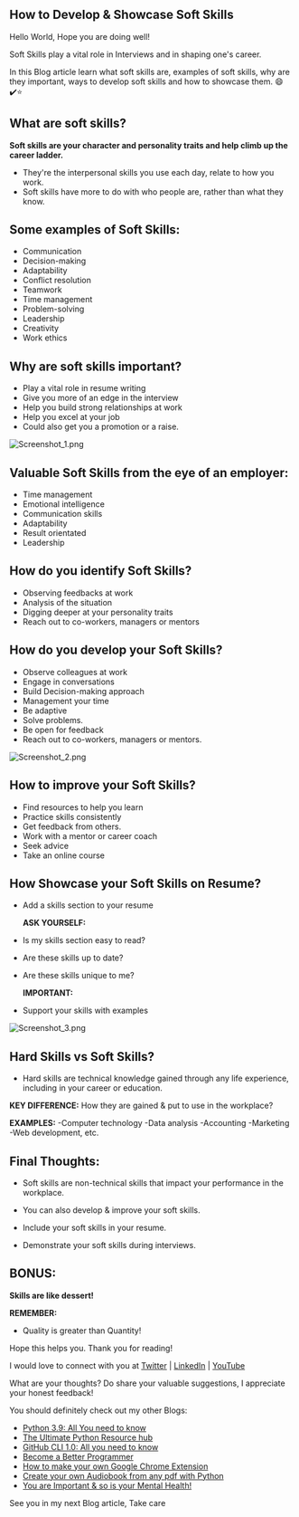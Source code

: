 ## How to Develop & Showcase Soft Skills

Hello World, Hope you are doing well!

Soft Skills play a vital role in Interviews and in shaping one's career.

In this Blog article learn what soft skills are, examples of soft skills, why are they important, ways to develop soft skills and how to showcase them. 😄✔️⭐️

## What are soft skills?

**Soft skills are your character and personality traits and help climb up the career ladder.**

-  They're the interpersonal skills you use each day, relate to how you work.
-  Soft skills have more to do with who people are, rather than what they know.

## Some examples of Soft Skills:

- Communication
- Decision-making
- Adaptability
- Conflict resolution
- Teamwork
- Time management
- Problem-solving
- Leadership
- Creativity
- Work ethics

##  Why are soft skills important?

- Play a vital role in resume writing
- Give you more of an edge in the interview
- Help you build strong relationships at work
- Help you excel at your job
- Could also get you a promotion or a raise.

![Screenshot_1.png](https://cdn.hashnode.com/res/hashnode/image/upload/v1605070209185/U3S1SARTD.png)

## Valuable Soft Skills from the eye of an employer:

- Time management
- Emotional intelligence
- Communication skills
- Adaptability
- Result orientated
- Leadership

## How do you identify Soft Skills?

- Observing feedbacks at work
- Analysis of the situation
- Digging deeper at your personality traits
- Reach out to co-workers, managers or mentors

## How do you develop your Soft Skills?

- Observe colleagues at work
- Engage in conversations
- Build Decision-making approach
- Management your time
- Be adaptive
- Solve problems.
- Be open for feedback
- Reach out to co-workers, managers or mentors.

![Screenshot_2.png](https://cdn.hashnode.com/res/hashnode/image/upload/v1605070225673/3N-vh_N_1.png)

## How to improve your Soft Skills?

- Find resources to help you learn
- Practice skills consistently
- Get feedback from others.
- Work with a mentor or career coach
- Seek advice
- Take an online course

## How Showcase your Soft Skills on Resume?

- Add a skills section to your resume

  **ASK YOURSELF:** 

- Is my skills section easy to read?

- Are these skills up to date?

- Are these skills unique to me?

  **IMPORTANT:**

- Support your skills with examples


![Screenshot_3.png](https://cdn.hashnode.com/res/hashnode/image/upload/v1605070268841/HVcN_8TBI.png)

## Hard Skills vs Soft Skills?

- Hard skills are technical knowledge gained through any life experience, including in your career or education. 

**KEY DIFFERENCE:**
How they are gained & put to use in the workplace?

**EXAMPLES:**
-Computer technology
-Data analysis
-Accounting
-Marketing
-Web development, etc.

## Final Thoughts:

- Soft skills are non-technical skills that impact your performance in the workplace.

- You can also develop & improve your soft skills.

- Include your soft skills in your resume.

- Demonstrate your soft skills during interviews.

## BONUS:

**Skills are like dessert!**

**REMEMBER:**

- Quality is greater than Quantity!

Hope this helps you. Thank you for reading!

I would love to connect with you at [Twitter](https://twitter.com/ayushi7rawat) | [LinkedIn](https://www.linkedin.com/in/ayushi7rawat/) | [YouTube](https://www.youtube.com/watch?v=dTiu7Y9j4WY)

What are your thoughts? Do share your valuable suggestions, I appreciate your honest feedback!

You should definitely check out my other Blogs:

- [Python 3.9: All You need to know](https://ayushirawat.com/python-39-all-you-need-to-know)
- [The Ultimate Python Resource hub](https://ayushirawat.com/the-ultimate-python-resource-hub)
- [GitHub CLI 1.0: All you need to know](https://ayushirawat.com/github-cli-10-all-you-need-to-know)
- [Become a Better Programmer](https://ayushirawat.com/become-a-better-programmer)
- [How to make your own Google Chrome Extension](https://ayushirawat.com/how-to-make-your-own-google-chrome-extension-1)
- [Create your own Audiobook from any pdf with Python](https://ayushirawat.com/create-your-own-audiobook-from-any-pdf-with-python)
- [You are Important & so is your Mental Health!](https://ayushirawat.com/you-are-important-and-so-is-your-mental-health)

See you in my next Blog article, Take care
